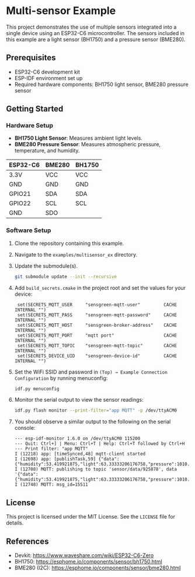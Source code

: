 # Multi-sensor Example

This project demonstrates the use of multiple sensors integrated into a single device using an ESP32-C6 microcontroller. The sensors included in this example are a light sensor (BH1750) and a pressure sensor (BME280).

## Prerequisites

- ESP32-C6 development kit
- ESP-IDF environment set up
- Required hardware components: BH1750 light sensor, BME280 pressure sensor

## Getting Started

### Hardware Setup

- **BH1750 Light Sensor**: Measures ambient light levels.
- **BME280 Pressure Sensor**: Measures atmospheric pressure, temperature, and humidity.

| ESP32-C6 | BME280 | BH1750 |
|----------| -------|--------|
| 3.3V     | VCC    | VCC    |
| GND      | GND    | GND    |
| GPIO21   | SDA    | SDA    |
| GPIO22   | SCL    | SCL    |
| GND      | SDO    |        |

### Software Setup

1. Clone the repository containing this example.
2. Navigate to the `examples/multisensor_ex` directory.
3. Update the submodule(s).

   ```bash
   git submodule update --init --recursive
   ```

4. Add `build_secrets.cmake` in the project root and set the values for your device:

   ```file
    set(SECRETS_MQTT_USER     "sensgreen-mqtt-user"         CACHE INTERNAL "")
    set(SECRETS_MQTT_PASS     "sensgreen-mqtt-password"     CACHE INTERNAL "")
    set(SECRETS_MQTT_HOST     "sensgreen-broker-address"    CACHE INTERNAL "")
    set(SECRETS_MQTT_PORT     "mqtt port"                   CACHE INTERNAL "")
    set(SECRETS_MQTT_TOPIC    "sensgreen-mqtt-topic"        CACHE INTERNAL "")
    set(SECRETS_DEVICE_UID    "sensgreen-device-id"         CACHE INTERNAL "")
   ```

5. Set the WiFi SSID and password in `(Top) → Example Connection Configuration` by running menuconfig:

   ```bash
   idf.py menuconfig
   ```

6. Monitor the serial output to view the sensor readings:

   ```bash
   idf.py flash monitor --print-filter="app MQTT" -p /dev/ttyACM0
   ```

7. You should observe a similar output to the following on the serial console:
   ```output
   --- esp-idf-monitor 1.6.0 on /dev/ttyACM0 115200
   --- Quit: Ctrl+] | Menu: Ctrl+T | Help: Ctrl+T followed by Ctrl+H
   --- Print filter: "app MQTT"
   I (12218) app: [timeSynced,48] mqtt-client started
   I (12698) app: [publishTask,59] {"data":{"humidity":53.419921875,"light":63.33333206176758,"pressure":1010.489990234375,"temperature":25.489999771118164},"deviceEui":"1231231234","timestamp":1748820388730}
   I (12708) MQTT: publishing to topic 'sensor/data/925878', data '{"data":{"humidity":53.419921875,"light":63.33333206176758,"pressure":1010.489990234375,"temperature":25.489999771118164},"deviceEui":"1231231234","timestamp":1748820388730}'
   I (12748) MQTT: msg_id=15511
   ```


## License

This project is licensed under the MIT License. See the `LICENSE` file for details.


## References
- Devkit: https://www.waveshare.com/wiki/ESP32-C6-Zero
- BH1750: https://esphome.io/components/sensor/bh1750.html
- BME280 (I2C): https://esphome.io/components/sensor/bme280.html